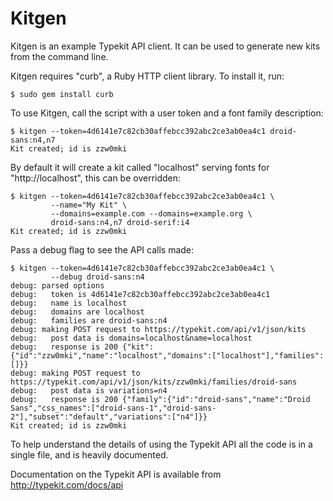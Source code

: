 Kitgen
======

Kitgen is an example Typekit API client. It can be used to generate new kits
from the command line.

Kitgen requires "curb", a Ruby HTTP client library. To install it, run:

    $ sudo gem install curb

To use Kitgen, call the script with a user token and a font family description:

    $ kitgen --token=4d6141e7c82cb30affebcc392abc2ce3ab0ea4c1 droid-sans:n4,n7
    Kit created; id is zzw0mki

By default it will create a kit called "localhost" serving fonts for
"http://localhost", this can be overridden:

    $ kitgen --token=4d6141e7c82cb30affebcc392abc2ce3ab0ea4c1 \
             --name="My Kit" \
             --domains=example.com --domains=example.org \
             droid-sans:n4,n7 droid-serif:i4
    Kit created; id is zzw0mki

Pass a debug flag to see the API calls made:

    $ kitgen --token=4d6141e7c82cb30affebcc392abc2ce3ab0ea4c1 \
             --debug droid-sans:n4
    debug: parsed options
    debug:   token is 4d6141e7c82cb30affebcc392abc2ce3ab0ea4c1
    debug:   name is localhost
    debug:   domains are localhost
    debug:   families are droid-sans:n4
    debug: making POST request to https://typekit.com/api/v1/json/kits
    debug:   post data is domains=localhost&name=localhost
    debug:   response is 200 {"kit":{"id":"zzw0mki","name":"localhost","domains":["localhost"],"families":[]}}
    debug: making POST request to https://typekit.com/api/v1/json/kits/zzw0mki/families/droid-sans
    debug:   post data is variations=n4
    debug:   response is 200 {"family":{"id":"droid-sans","name":"Droid Sans","css_names":["droid-sans-1","droid-sans-2"],"subset":"default","variations":["n4"]}}
    Kit created; id is zzw0mki

To help understand the details of using the Typekit API all the code is in a
single file, and is heavily documented.

Documentation on the Typekit API is available from http://typekit.com/docs/api